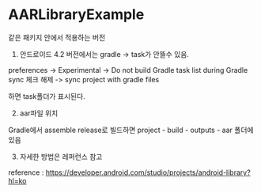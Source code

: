 # AARLibraryExample

같은 패키지 안에서 적용하는 버전

1. 안드로이드 4.2 버전에서는 gradle -> task가 안뜰수 있음. 

preferences -> Experimental -> Do not build Gradle task list during Gradle sync 체크 해제 -> sync project with gradle files

하면 task폴더가 표시된다.


2. aar파일 위치
 
Gradle에서 assemble release로 빌드하면 project - build - outputs - aar 폴더에 있음


3. 자세한 방법은 레퍼런스 참고 

reference : https://developer.android.com/studio/projects/android-library?hl=ko
